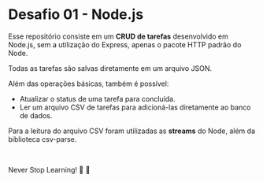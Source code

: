 # Desafio 01  - Node.js

Esse repositório consiste em um **CRUD de tarefas** desenvolvido em Node.js, sem a utilização do Express, apenas o pacote HTTP padrão do Node. 

Todas as tarefas são salvas diretamente em um arquivo JSON.

Além das operações básicas, também é possível:
 
 - Atualizar o status de uma tarefa para concluída.
 - Ler um arquivo CSV de tarefas para adicioná-las diretamente ao banco de dados.
    

Para a leitura do arquivo CSV foram utilizadas as **streams** do Node, além da biblioteca csv-parse.


<br>



Never Stop Learning! :purple_heart: :rocket:

